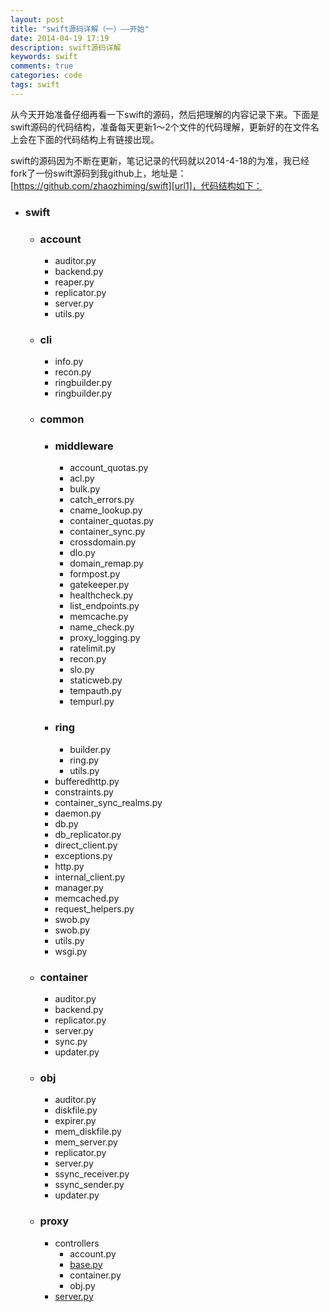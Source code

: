 ```yaml
---
layout: post
title: "swift源码详解（一）——开始"
date: 2014-04-19 17:19
description: swift源码详解
keywords: swift
comments: true
categories: code
tags: swift
---
```


从今天开始准备仔细再看一下swift的源码，然后把理解的内容记录下来。下面是swift源码的代码结构，准备每天更新1～2个文件的代码理解，更新好的在文件名上会在下面的代码结构上有链接出现。  
  
<!--more-->  
swift的源码因为不断在更新，笔记记录的代码就以2014-4-18的为准，我已经fork了一份swift源码到我github上，地址是：[https://github.com/zhaozhiming/swift][url1]，代码结构如下：  
  
* ### swift 
	* ### account
		* auditor.py
		* backend.py
		* reaper.py
		* replicator.py
		* server.py
		* utils.py
	* ### cli
		* info.py
		* recon.py
		* ringbuilder.py
		* ringbuilder.py
	* ### common
		* ### middleware
			* account_quotas.py
			* acl.py
			* bulk.py
			* catch_errors.py
			* cname_lookup.py
			* container_quotas.py
			* container_sync.py
			* crossdomain.py
			* dlo.py
			* domain_remap.py
			* formpost.py
			* gatekeeper.py
			* healthcheck.py
			* list_endpoints.py
			* memcache.py
			* name_check.py
			* proxy_logging.py
			* ratelimit.py
			* recon.py
			* slo.py
			* staticweb.py
			* tempauth.py
			* tempurl.py
		* ### ring
			* builder.py
			* ring.py
			* utils.py
		* bufferedhttp.py
		* constraints.py
		* container_sync_realms.py
		* daemon.py
		* db.py
		* db_replicator.py
		* direct_client.py
		* exceptions.py
		* http.py
		* internal_client.py
		* manager.py
		* memcached.py
		* request_helpers.py
		* swob.py
		* swob.py
		* utils.py
		* wsgi.py
	* ### container
		* auditor.py	
		* backend.py	
		* replicator.py	
		* server.py	
		* sync.py	
		* updater.py
	* ### obj
		* auditor.py	
		* diskfile.py
		* expirer.py
		* mem_diskfile.py
		* mem_server.py
		* replicator.py
		* server.py
		* ssync_receiver.py
		* ssync_sender.py
		* updater.py
	* ### proxy
		* controllers
			* account.py
			* [base.py][url3]
			* container.py
			* obj.py
		* [server.py][url2]

[url1]: https://github.com/zhaozhiming/swift
[url2]: http://zhaozhiming.github.io/blog/2014/04/20/swift-code-explain-proxy-server/
[url3]: http://zhaozhiming.github.io/blog/2014/05/04/swift-code-explain-3-proxy-controllers-base/